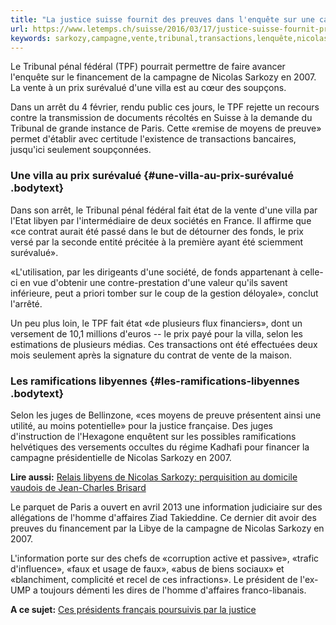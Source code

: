 ```yaml
---
title: "La justice suisse fournit des preuves dans l'enquête sur une campagne de Nicolas Sarkozy"
url: https://www.letemps.ch/suisse/2016/03/17/justice-suisse-fournit-preuves-enquete-une-campagne-nicolas-sarkozy
keywords: sarkozy,campagne,vente,tribunal,transactions,lenquête,nicolas,fournit,dune,villa,tpf,prix,justice,suisse,preuves
---
```

Le Tribunal pénal fédéral (TPF) pourrait permettre de faire avancer l'enquête sur le financement de la campagne de Nicolas Sarkozy en 2007. La vente à un prix surévalué d'une villa est au cœur des soupçons.

Dans un arrêt du 4 février, rendu public ces jours, le TPF rejette un recours contre la transmission de documents récoltés en Suisse à la demande du Tribunal de grande instance de Paris. Cette «remise de moyens de preuve» permet d'établir avec certitude l'existence de transactions bancaires, jusqu'ici seulement soupçonnées.

### Une villa au prix surévalué {#une-villa-au-prix-surévalué .bodytext}

Dans son arrêt, le Tribunal pénal fédéral fait état de la vente d'une villa par l'Etat libyen par l'intermédiaire de deux sociétés en France. Il affirme que «ce contrat aurait été passé dans le but de détourner des fonds, le prix versé par la seconde entité précitée à la première ayant été sciemment surévalué».

«L'utilisation, par les dirigeants d'une société, de fonds appartenant à celle-ci en vue d'obtenir une contre-prestation d'une valeur qu'ils savent inférieure, peut a priori tomber sur le coup de la gestion déloyale», conclut l'arrêté.

Un peu plus loin, le TPF fait état «de plusieurs flux financiers», dont un versement de 10,1 millions d'euros -- le prix payé pour la villa, selon les estimations de plusieurs médias. Ces transactions ont été effectuées deux mois seulement après la signature du contrat de vente de la maison.

### Les ramifications libyennes {#les-ramifications-libyennes .bodytext}

Selon les juges de Bellinzone, «ces moyens de preuve présentent ainsi une utilité, au moins potentielle» pour la justice française. Des juges d'instruction de l'Hexagone enquêtent sur les possibles ramifications helvétiques des versements occultes du régime Kadhafi pour financer la campagne présidentielle de Nicolas Sarkozy en 2007.

**Lire aussi:** [Relais libyens de Nicolas Sarkozy: perquisition au domicile vaudois de Jean-Charles Brisard](/suisse/2015/07/03/relais-libyens-nicolas-sarkozy-perquisition-domicile-vaudois-jean-charles-brisard)

Le parquet de Paris a ouvert en avril 2013 une information judiciaire sur des allégations de l'homme d'affaires Ziad Takieddine. Ce dernier dit avoir des preuves du financement par la Libye de la campagne de Nicolas Sarkozy en 2007.

L'information porte sur des chefs de «corruption active et passive», «trafic d'influence», «faux et usage de faux», «abus de biens sociaux» et «blanchiment, complicité et recel de ces infractions». Le président de l'ex-UMP a toujours démenti les dires de l'homme d'affaires franco-libanais.

**A ce sujet:** [Ces présidents français poursuivis par la justice](/monde/2016/02/17/presidents-francais-poursuivis-justice)
